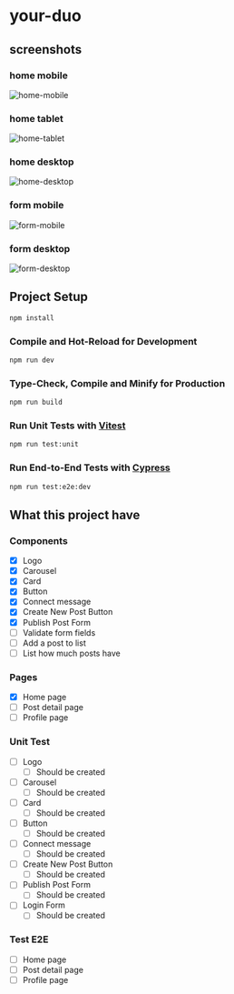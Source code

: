# your-duo

## screenshots

### home mobile

![home-mobile](./screens/home-mobile.png)

### home tablet

![home-tablet](./screens/home-tablet.png)

### home desktop

![home-desktop](./screens/home-desktop.png)

### form mobile

![form-mobile](./screens/form-mobile.png)

### form desktop

![form-desktop](./screens/form-desktop.png)

## Project Setup

```sh
npm install
```

### Compile and Hot-Reload for Development

```sh
npm run dev
```

### Type-Check, Compile and Minify for Production

```sh
npm run build
```

### Run Unit Tests with [Vitest](https://vitest.dev/)

```sh
npm run test:unit
```

### Run End-to-End Tests with [Cypress](https://www.cypress.io/)

```sh
npm run test:e2e:dev
```

## What this project have

### Components

- [x] Logo
- [x] Carousel
- [x] Card
- [x] Button
- [x] Connect message
- [x] Create New Post Button
- [x] Publish Post Form
- [ ] Validate form fields
- [ ] Add a post to list
- [ ] List how much posts have

### Pages

- [X] Home page
- [ ] Post detail page
- [ ] Profile page

### Unit Test

- [ ] Logo
  - [ ] Should be created
- [ ] Carousel
  - [ ] Should be created
- [ ] Card
  - [ ] Should be created
- [ ] Button
  - [ ] Should be created
- [ ] Connect message
  - [ ] Should be created
- [ ] Create New Post Button
  - [ ] Should be created
- [ ] Publish Post Form
  - [ ] Should be created
- [ ] Login Form
  - [ ] Should be created

### Test E2E

- [ ] Home page
- [ ] Post detail page
- [ ] Profile page
